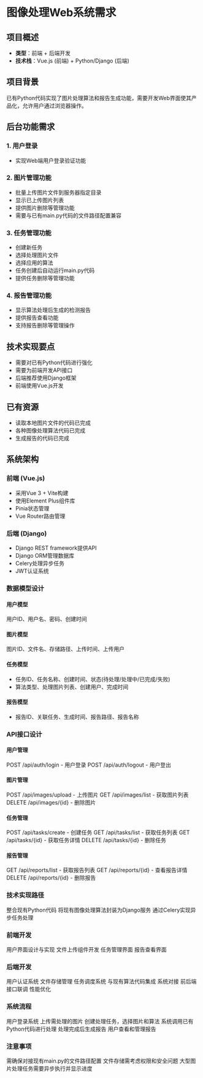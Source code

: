 # 图像处理Web系统需求

## 项目概述

- **类型**：前端 + 后端开发
- **技术栈**：Vue.js (前端) + Python/Django (后端)

## 项目背景

已有Python代码实现了图片处理算法和报告生成功能，需要开发Web界面使其产品化，允许用户通过浏览器操作。

## 后台功能需求

### 1. 用户登录

- 实现Web端用户登录验证功能

### 2. 图片管理功能

- 批量上传图片文件到服务器指定目录
- 显示已上传图片列表
- 提供图片删除等管理功能
- 需要与已有main.py代码的文件路径配置兼容

### 3. 任务管理功能

- 创建新任务
- 选择处理图片文件
- 选择应用的算法
- 任务创建后自动运行main.py代码
- 提供任务删除等管理功能

### 4. 报告管理功能

- 显示算法处理后生成的检测报告
- 提供报告查看功能
- 支持报告删除等管理操作

## 技术实现要点

- 需要对已有Python代码进行强化
- 需要为前端开发API接口
- 后端推荐使用Django框架
- 前端使用Vue.js开发

## 已有资源

- 读取本地图片文件的代码已完成
- 各种图像处理算法代码已完成 
- 生成报告的代码已完成

## 系统架构

### 前端 (Vue.js)

- 采用Vue 3 + Vite构建
- 使用Element Plus组件库
- Pinia状态管理
- Vue Router路由管理

### 后端 (Django)

- Django REST framework提供API
- Django ORM管理数据库
- Celery处理异步任务
- JWT认证系统

### 数据模型设计

#### 用户模型

用户ID、用户名、密码、创建时间

#### 图片模型

图片ID、文件名、存储路径、上传时间、上传用户

#### 任务模型

- 任务ID、任务名称、创建时间、状态(待处理/处理中/已完成/失败)
- 算法类型、处理图片列表、创建用户、完成时间

#### 报告模型

- 报告ID、关联任务、生成时间、报告路径、报告名称

### API接口设计

#### 用户管理

POST /api/auth/login - 用户登录
POST /api/auth/logout - 用户登出

#### 图片管理

POST /api/images/upload - 上传图片
GET /api/images/list - 获取图片列表
DELETE /api/images/{id} - 删除图片

#### 任务管理

POST /api/tasks/create - 创建任务
GET /api/tasks/list - 获取任务列表
GET /api/tasks/{id} - 获取任务详情
DELETE /api/tasks/{id} - 删除任务

#### 报告管理

GET /api/reports/list - 获取报告列表
GET /api/reports/{id} - 查看报告详情
DELETE /api/reports/{id} - 删除报告

### 技术实现路径

整合现有Python代码
将现有图像处理算法封装为Django服务
通过Celery实现异步任务处理

### 前端开发

用户界面设计与实现
文件上传组件开发
任务管理界面
报告查看界面

### 后端开发

用户认证系统
文件存储管理
任务调度系统
与现有算法代码集成
系统对接
前后端接口联调
性能优化

### 系统流程

用户登录系统
上传需处理的图片
创建处理任务，选择图片和算法
系统调用已有Python代码进行处理
处理完成后生成报告
用户查看和管理报告

### 注意事项

需确保对接现有main.py的文件路径配置
文件存储需考虑权限和安全问题
大型图片处理任务需要异步执行并显示进度